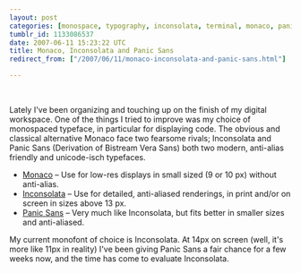 ```yaml
---
layout: post
categories: [monospace, typography, inconsolata, terminal, monaco, panic sans]
tumblr_id: 1133086537  
date: 2007-06-11 15:23:22 UTC
title: Monaco, Inconsolata and Panic Sans
redirect_from: ["/2007/06/11/monaco-inconsolata-and-panic-sans.html"]

---
```


<a href='/attachments/2007/06/monaco.png' title='Monaco'><img src='/attachments/2007/06/monaco.thumbnail.png' alt='' /></a> <a href='/attachments/2007/06/inconsolata.png' title='Inconsolata'><img src='/attachments/2007/06/inconsolata.thumbnail.png' alt='' /></a> <a href='/attachments/2007/06/panic-sans.png' title='Panic Sans'><img src='/attachments/2007/06/panic-sans.thumbnail.png' alt='' /></a>

Lately I've been organizing and touching up on the finish of my digital workspace. One of the things I tried to improve was my choice of monospaced typeface, in particular for displaying code. The obvious and classical alternative Monaco face two fearsome rivals; Inconsolata and Panic Sans (Derivation of Bistream Vera Sans) both two modern, anti-alias friendly and unicode-isch typefaces.

<ul>
<li><a href="http://www.gringod.com/wp-upload/MONACO.TTF">Monaco</a> – Use for low-res displays in small sized (9 or 10 px) without anti-alias.</li>
<li><a href="http://www.levien.com/type/myfonts/inconsolata.html">Inconsolata</a> – Use for detailed, anti-aliased renderings, in print and/or on screen in sizes above 13 px.</li>
<li><a href="http://www.panic.com/coda/">Panic Sans</a> – Very much like Inconsolata, but fits better in smaller sizes and anti-aliased.</li>
</ul>

My current monofont of choice is Inconsolata. At 14px on screen (well, it's more like 11px in reality) I've been giving Panic Sans a fair chance for a few weeks now, and the time has come to evaluate Inconsolata.
